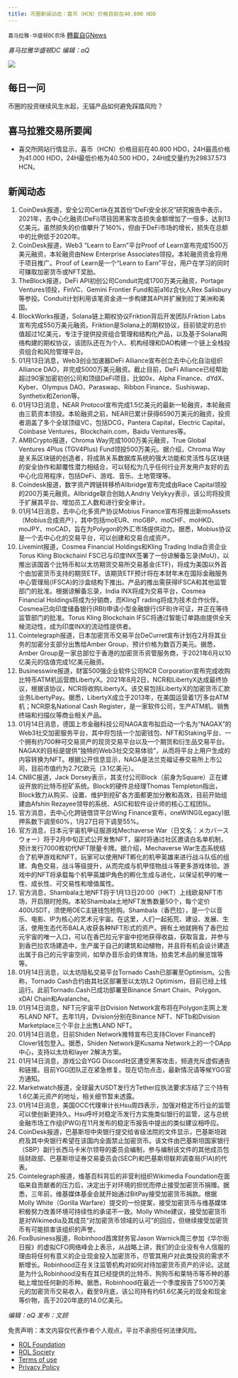 ```yaml
---
title: 币圈新闻动态：喜币（HCN）价格目前在40.800 HDO
---
```

`喜马拉雅-华盛顿DC农场` [轉載自GNews](https://gnews.org/zh-hans/1858429/)

*喜马拉雅华盛顿DC 编辑：aQ*

![](http://himalayawashingtondc.org/wp-content/uploads/2021/07/ScreenShot-2021-07-31-at-16.20.22@2x.png)



## 每日一问





币圈的投资继续风生水起，无锚产品如何避免踩踏风险？





## 喜马拉雅交易所要闻





- 喜交所网站行情显示，喜币（HCN）价格目前在40.800 HDO，24H最高价格为41.000 HDO，24H最低价格为40.500 HDO，24H成交量约为29837.573 HCN。






## 新闻动态





1. CoinDesk报道，安全公司Certik在其首份“DeFi安全状况”研究报告中表示，2021年，去中心化融资(DeFi)项目因黑客攻击损失金额增加了一倍多，达到13亿美元。虽然损失的价值攀升了160%，但由于DeFi市场的增长，损失在总额中的比例低于2020年。
2. CoinDesk报道，Web3 “Learn to Earn”平台Proof of Learn宣布完成1500万美元融资，本轮融资由New Enterprise Associates领投。本轮融资资金将用于项目推广。Proof of Learn是一个“Learn to Earn”平台，用户在学习的同时可赚取加密货币或NFT奖励。
3. TheBlock报道，DeFi API初创公司Conduit完成1700万美元融资，Portage Ventures领投，FinVC、Gemini Frontier Fund和前a16z合伙人Rex Salisbury等参投。Conduit计划利用该笔资金进一步构建其API并扩展到拉丁美洲和美国。
4. BlockWorks报道，Solana链上期权协议Friktion背后开发团队Friktion Labs宣布完成550万美元融资。Friktion是Solana上的期权协议，目前锁定的总价值超过1亿美元，专注于提供投资组合管理和结构化产品，以及基于Solana网络构建的期权协议，该团队还在为个人、机构经理和DAO构建一个链上全栈投资组合和风险管理平台。
5. 01月13日消息，Web3创业加速器DeFi Alliance宣布创立去中心化自治组织Alliance DAO，并完成5000万美元融资。截止目前，DeFi Alliance已经帮助超过90家加密初创公司和顶级DeFi项目，比如0x、Alpha Finance、dYdX、Kyber、Olympus DAO、Paraswap、Ribbon Finance、Sushiswap、Synthetix和Zerion等。
6. 01月13日消息，NEAR Protocol宣布完成1.5亿美元的最新一轮融资，本轮融资由三箭资本领投。本轮融资之前，NEAR已累计获得6590万美元的融资，投资者涵盖了多个全球顶级VC，包括DCG，Pantera Capital，Electric Capital，Coinbase Ventures，Blockchain.com，Baidu Ventures等。
7. AMBCrypto报道，Chroma Way完成1000万美元融资，True Global Ventures 4Plus (TGV4Plus) Fund领投500万美元。据介绍，Chroma Way是关系区块链的创造者，将成熟关系数据库系统的强大功能和灵活性与区块链的安全协作和颠覆性潜力相结合，可以轻松为几乎任何行业开发用户友好的去中心化应用程序，包括DeFi、游戏、音乐、土地管理等。
8. Coindesk报道，数字资产跨链转移桥Allbridge宣布完成由Race Capital领投的200万美元融资。Allbridge联合创始人Andriy Velykyy表示，该公司将投资于扩展其平台、增加员工人数和进行安全审计。
9. 01月14日消息，去中心化多资产协议Mobius Finance宣布将推出新moAssets（Mobius合成资产），其中包括moEUR、moGBP、moCHF、moHKD、moJPY、moCAD，旨在为Polygon的外汇市场提供动力。据悉，Mobius协议是一个去中心化的交易平台，可以创建和交易合成资产。
10. Livemint报道，Cosmea Financial Holdings和Kling Trading India合资企业Torus Kling BlockchainI FSC已与印度INX签署了一份谅解备忘录(MoU)，以推出该国首个比特币和以太坊期货交易所交易基金(ETF)，将成为美国以外首个由加密货币支持的期货ETF。该期货ETF预计将在本财年末在国际金融服务中心管理局(IFSCA)的沙盒结构下推出。产品的推出需获得IFSCA和其他监管部门的批准。根据谅解备忘录，India INX将成为交易平台，Cosmea Financial Holdings将成为分销商，而KlingT rading将成为技术合作伙伴。Cosmea已向印度储备银行(RBI)申请小型金融银行(SFB)许可证，并正在等待监管部门的批准。Torus Kling Blockchain IFSC将通过智能订单路由提供全天候流动性，成为印度INX的流动性提供者。
11. Cointelegraph报道，日本加密货币交易平台DeCurret宣布计划在2月将其业务的加密分支部分出售给Amber Group，预计价格为数百万美元。据悉，Amber Group是一家总部位于香港的加密货币资管服务商，于2021年6月以10亿美元的估值完成1亿美元融资。
12. Businesswire报道，财富500强企业软件公司NCR Corporation宣布完成收购比特币ATM机运营商LibertyX。2021年8月2日，NCR和LibertyX达成最终协议，根据该协议，NCR将收购LibertyX。该交易包括LibertyX的加密货币汇款业务LibertyPay。据悉，LibertyX成立于2013年，在美国运营着1万多台ATM机；NCR原名National Cash Register，是一家软件公司，生产ATM机、销售终端和扫描仪等商业相关产品。
13. 01月14日消息，德国上市金融科技公司NAGA宣布拟启动一个名为“NAGAX”的Web3社交加密服务平台，其中将包括一个加密钱包、NFT和Staking平台、一个拥有约700种可交易资产的现货交易平台以及一个期货和衍生品交易平台。NAGAX的目标是提供“独特的Web3社交交易体验”，从而将平台上用户生成的内容转换为NFT。根据公开信息显示，NAGA是法兰克福证券交易所上市公司，目前市值约为2.7亿欧元（3.1亿美元）。
14. CNBC报道，Jack Dorsey表示，其支付公司Block（前身为Square）正在建设开放的比特币挖矿系统。Block的硬件总经理Thomas Templeton指出，Block致力从购买、设置、维护到挖矿各方面都更加分散和高效，目前开始组建由Afshin Rezayee领导的系统、ASIC和软件设计师的核心工程团队。
15. 官方消息，去中心化跨链借贷平台Wing Finance宣布，oneWING(Legacy)抵押系数下调至60%，1月27日将下调至55%。
16. 官方消息，日本元宇宙机甲征服游戏Mechaverse War（日文名：メカバースウォー）将于2月中旬正式公开发售NFT，届时将通过社区邀请白名单机制，预计发行7000枚初代NFT限量卡牌。据介绍，Mechaverse War生态系统结合了机甲游戏和NFT，玩家可以使用NFT孵化的机甲英雄来进行战斗队伍的组建、角色交易，战斗等级提升，从而完成与机甲怪物战斗等更多游戏体验。游戏中的NFT将承载每个机甲英雄IP角色的孵化生成与进化，以保证机甲的唯一性、成长性、可交易性和增值属性。
17. 官方消息，Shambala土地NFT将于1月13日20:00（HKT）上线欧易NFT市场，开启限时抢购。本轮Shambala土地NFT发售数量50个，每个定价400USDT，须使用OEC主链钱包抢购。Shambala（香巴拉），是一个以音乐、电影、IP为核心的艺术元宇宙。在这里，人们一起拓荒、建设、发展、生活，使用生态代币BALA,收获各种NFT形式的资产。拥有土地就拥有了香巴拉元宇宙的唯一入口，可以在香巴拉元宇宙中挖地获得收益，获取盲盒，并参与到香巴拉农场建造中，生产属于自己的建筑和动植物，并且将有机会设计建造出属于自己的元宇宙空间，如举办音乐会的体育场，拍卖艺术品的展览馆等等。
18. 01月14日消息，以太坊隐私交易平台Tornado Cash已部署至Optimism。公告称，Tornado Cash合约由其社区部署至以太坊L2 Optimism，目前已经上线运行。此前Tornado.Cash已成功部署至Binance Smart Chain、Polygon、xDAI Chain和Avalanche。
19. 01月14日消息，NFT元宇宙平台Dvision Network宣布将在Polygon主网上发布LAND NFT。去年11月，Dvision分别在Binance NFT、NFTb和Dvision Marketplace三个平台上出售LAND NFT。
20. 01月14日消息，日前Shiden Network推特宣布已支持Clover Finance的Clover钱包登入。据悉，Shiden Network是Kusama Network上的一个DApp中心，支持以太坊和layer 2解决方案。
21. 01月14日消息，游戏公会YGG Discord社区遭受黑客攻击，频道充斥虚假通告和链接。目前YGG团队正在紧急修复。现在切勿点击，最新情况请等候YGG官方通知。
22. Marketwatch报道，全球最大USDT发行方Tether应执法要求冻结了三个持有1.6亿美元资产的地址，相关细节暂未透露。
23. 01月14日消息，美国OCC代理审计长Hsu周四表示，加强对稳定币行业的监管可以使创新更持久。Hsu呼吁对稳定币发行方实施类似银行的监管，这与总统金融市场工作组(PWG)在11月发布的稳定币报告中提出的类似建议相呼应。
24. CoinDesk报道，巴基斯坦中央银行提交给省级法院的文件显示，巴基斯坦政府及其中央银行希望在该国内全面禁止加密货币。该文件由巴基斯坦国家银行（SBP）副行长西马卡米尔领导的委员会编制，参与编制该文件的其他成员包括财政部、巴基斯坦证券交易委员会(SECP)和巴基斯坦联邦调查局(FIA)的代表。
25. Cointelegraph报道，维基百科背后的非营利组织Wikimedia Foundation在面临来自贡献者的压力后，决定出于对环境的担忧而停止接受加密货币捐赠。据悉，三年前，维基媒体基金会就开始通过BitPay接受加密货币捐款。根据Molly White（Gorilla Warfare）提交的一份提案，接受加密货币与维基媒体积极努力改善环境可持续性的承诺不一致。Molly White建议，接受加密货币是对Wikimedia及其成员“对加密货币领域的认可”的回应，但继续接受加密货币有可能损害该组织的声誉。
26. FoxBusiness报道，Robinhood首席财务官Jason Warnick周三参加《华尔街日报》的虚拟CFO网络峰会上表示，从战略上讲，我们的企业没有令人信服的理由将任何有意义的企业现金投入加密货币，尽管其用户对此类投资的需求不断增长。Robinhood正在关注监管机构对如何对待加密货币资产的评论。这就是为什么Robinhood没有在其已经提供的比特币、狗狗币和莱特币等币种的基础上增加任何新的币种。据悉，Robinhood在最近一个季度报告了5100万美元的加密货币交易收入，截至9月底，该公司持有约61.6亿美元的现金和现金等价物，高于2020年底的14.0亿美元。





*编辑：aQ
发布：文顾*


 
 

免责声明：本文内容仅代表作者个人观点，平台不承担任何法律风险。

- [ROL Foundation](https://rolfoundation.org/)
- [ROL Society](https://rolsociety.org/)
- [Terms of use](https://gnews.org/terms-of-use-3/)
- [Privacy Policy](https://gnews.org/privacy-policy/)
